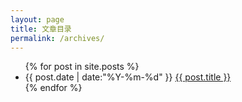 ```yaml
---
layout: page
title: 文章目录
permalink: /archives/
---
```

<ul>
  {% for post in site.posts %}
    <li>
	<span class="posts-list-meta">{{ post.date | date:"%Y-%m-%d" }}</span>
    <a href="{{ post.url }}">{{ post.title }}</a>
    </li>
  {% endfor %}
</ul>
